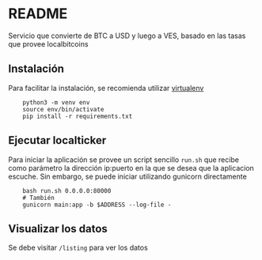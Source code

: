 # README

Servicio que convierte de BTC a USD y luego a VES, basado en las tasas que provee localbitcoins

## Instalación

Para facilitar la instalación, se recomienda utilizar [virtualenv](https://virtualenv.pypa.io)

```
    python3 -m venv env
    source env/bin/activate
    pip install -r requirements.txt
```

## Ejecutar localticker

Para iniciar la aplicación se provee un script sencillo `run.sh` que recibe como parámetro la dirección ip:puerto en
la que se desea que la aplicacion escuche. Sin embargo, se puede iniciar utilizando gunicorn directamente

```
    bash run.sh 0.0.0.0:80000
    # También
    gunicorn main:app -b $ADDRESS --log-file -
```

## Visualizar los datos

Se debe visitar `/listing` para ver los datos
